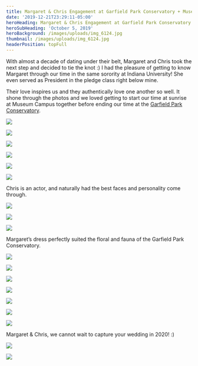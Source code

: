 ```yaml
---
title: Margaret & Chris Engagement at Garfield Park Conservatory + Museum Campus
date: '2019-12-21T23:29:11-05:00'
heroHeading: Margaret & Chris Engagement at Garfield Park Conservatory + Museum Campus
heroSubHeading: 'October 5, 2019'
heroBackground: /images/uploads/img_6124.jpg
thumbnail: /images/uploads/img_6124.jpg
headerPosition: topFull
---
```

With almost a decade of dating under their belt, Margaret and Chris took the next step and decided to tie the knot :) I had the pleasure of getting to know Margaret through our time in the same sorority at Indiana University! She even served as President in the pledge class right below mine. 

Their love inspires us and they authentically love one another so well. It shone through the photos and we loved getting to start our time at sunrise at Museum Campus together before ending our time at the [Garfield Park Conservatory](https://garfieldconservatory.org/). 

![](/images/uploads/img_5997.jpg)

![](/images/uploads/mc2.jpg)

![](/images/uploads/img_6024.jpg)

![](/images/uploads/mc1.jpg)

![](/images/uploads/img_6045.jpg)

![](/images/uploads/mc3.jpg)

Chris is an actor, and naturally had the best faces and personality come through.

![](/images/uploads/img_6090.jpg)

![](/images/uploads/img_5968.jpg)

![](/images/uploads/img_5974.jpg)

Margaret’s dress perfectly suited the floral and fauna of the Garfield Park Conservatory. 

![](/images/uploads/img_6284.jpg)

![](/images/uploads/mc6.jpg)

![](/images/uploads/img_6334.jpg)

![](/images/uploads/mc5.jpg)

![](/images/uploads/img_6378.jpg)

![](/images/uploads/img_6403.jpg)

![](/images/uploads/mc4.jpg)

Margaret & Chris, we cannot wait to capture your wedding in 2020! :) 

![](/images/uploads/img_6276.jpg)

![](/images/uploads/img_6450.jpg)
